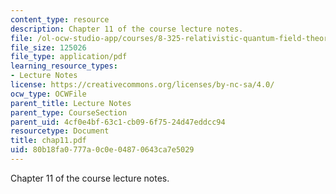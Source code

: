 ```yaml
---
content_type: resource
description: Chapter 11 of the course lecture notes.
file: /ol-ocw-studio-app/courses/8-325-relativistic-quantum-field-theory-iii-spring-2003/80b18fa0777a0c0e04870643ca7e5029_chap11.pdf
file_size: 125026
file_type: application/pdf
learning_resource_types:
- Lecture Notes
license: https://creativecommons.org/licenses/by-nc-sa/4.0/
ocw_type: OCWFile
parent_title: Lecture Notes
parent_type: CourseSection
parent_uid: 4cf0e4bf-63c1-cb09-6f75-24d47eddcc94
resourcetype: Document
title: chap11.pdf
uid: 80b18fa0-777a-0c0e-0487-0643ca7e5029
---
```

Chapter 11 of the course lecture notes.